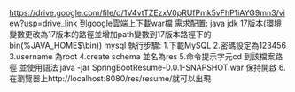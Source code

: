 https://drive.google.com/file/d/1V4vtTZEzxV0pRUfPmk5vFhP1iAYG9mn3/view?usp=drive_link
到google雲端上下載war檔
需求配置:
java jdk 17版本(環境變數更改為17版本的路徑並增加path變數到17版本路徑下的bin(%JAVA_HOME$\bin))
mysql
執行步驟:
1.下載MySQL
2.密碼設定為123456
3.username 為root
4.create schema 並名為res
5.命令提示字元cd 到該檔案路徑 並使用語法 java -jar SpringBootResume-0.0.1-SNAPSHOT.war 保持開啟
6.在瀏覽器上http://localhost:8080/res/resume/就可以出現
